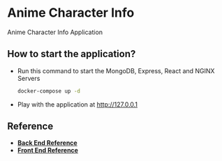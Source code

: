 # Anime Character Info

Anime Character Info Application

## How to start the application?

- Run this command to start the MongoDB, Express, React and NGINX Servers
  ```bash
  docker-compose up -d
  ```
- Play with the application at http://127.0.0.1

## Reference

- **[Back End Reference]**
- **[Front End Reference]**

[Back End Reference]: anime_character_api/README.md
[Front End Reference]: anime_character_webui/README.md

